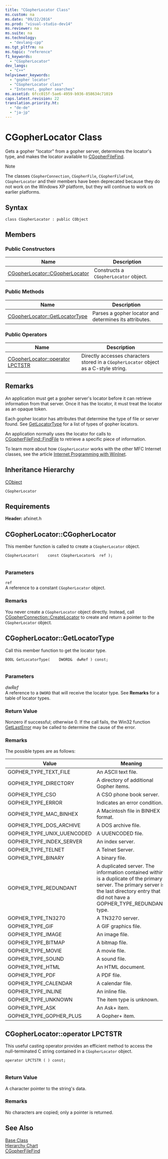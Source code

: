 ```yaml
---
title: "CGopherLocator Class"
ms.custom: na
ms.date: "09/22/2016"
ms.prod: "visual-studio-dev14"
ms.reviewer: na
ms.suite: na
ms.technology: 
  - "devlang-cpp"
ms.tgt_pltfrm: na
ms.topic: "reference"
f1_keywords: 
  - "CGopherLocator"
dev_langs: 
  - "C++"
helpviewer_keywords: 
  - "gopher locator"
  - "CGopherLocator class"
  - "Internet, gopher searches"
ms.assetid: 6fcc015f-5ae6-4959-b936-858634c71019
caps.latest.revision: 22
translation.priority.ht: 
  - "de-de"
  - "ja-jp"
---
```

# CGopherLocator Class
Gets a gopher "locator" from a gopher server, determines the locator's type, and makes the locator available to [CGopherFileFind](../vs140/cgopherfilefind-class.md).  
  
> [!NOTE]
>  The classes `CGopherConnection`, `CGopherFile`, `CGopherFileFind`, `CGopherLocator` and their members have been deprecated because they do not work on the Windows XP platform, but they will continue to work on earlier platforms.  
  
## Syntax  
  
```  
class CGopherLocator : public CObject  
```  
  
## Members  
  
### Public Constructors  
  
|Name|Description|  
|----------|-----------------|  
|[CGopherLocator::CGopherLocator](#cgopherlocator__cgopherlocator)|Constructs a `CGopherLocator` object.|  
  
### Public Methods  
  
|Name|Description|  
|----------|-----------------|  
|[CGopherLocator::GetLocatorType](#cgopherlocator__getlocatortype)|Parses a gopher locator and determines its attributes.|  
  
### Public Operators  
  
|Name|Description|  
|----------|-----------------|  
|[CGopherLocator::operator LPCTSTR](#cgopherlocator__operator_lpctstr)|Directly accesses characters stored in a `CGopherLocator` object as a C-style string.|  
  
## Remarks  
 An application must get a gopher server's locator before it can retrieve information from that server. Once it has the locator, it must treat the locator as an opaque token.  
  
 Each gopher locator has attributes that determine the type of file or server found. See [GetLocatorType](#cgopherlocator__getlocatortype) for a list of types of gopher locators.  
  
 An application normally uses the locator for calls to [CGopherFileFind::FindFile](../vs140/cgopherfilefind-class.md#cgopherfilefind__findfile) to retrieve a specific piece of information.  
  
 To learn more about how `CGopherLocator` works with the other MFC Internet classes, see the article [Internet Programming with WinInet](../vs140/win32-internet-extensions--wininet-.md).  
  
## Inheritance Hierarchy  
 [CObject](../vs140/cobject-class.md)  
  
 `CGopherLocator`  
  
## Requirements  
 **Header:** afxinet.h  
  
##  <a name="cgopherlocator__cgopherlocator"></a>  CGopherLocator::CGopherLocator  
 This member function is called to create a `CGopherLocator` object.  
  
```  
CGopherLocator(    const CGopherLocator&  ref );  
  
```  
  
### Parameters  
 `ref`  
 A reference to a constant `CGopherLocator` object.  
  
### Remarks  
 You never create a `CGopherLocator` object directly. Instead, call [CGopherConnection::CreateLocator](../vs140/cgopherconnection-class.md#cgopherconnection__createlocator) to create and return a pointer to the `CGopherLocator` object.  
  
##  <a name="cgopherlocator__getlocatortype"></a>  CGopherLocator::GetLocatorType  
 Call this member function to get the locator type.  
  
```  
BOOL GetLocatorType(    DWORD&  dwRef ) const;  
  
```  
  
### Parameters  
 *dwRef*  
 A reference to a `DWORD` that will receive the locator type. See **Remarks** for a table of locator types.  
  
### Return Value  
 Nonzero if successful; otherwise 0. If the call fails, the Win32 function                         [GetLastError](http://msdn.microsoft.com/library/windows/desktop/ms679360) may be called to determine the cause of the error.  
  
### Remarks  
 The possible types are as follows:  
  
|Value|Meaning|  
|-----------|-------------|  
|GOPHER_TYPE_TEXT_FILE|An ASCII text file.|  
|GOPHER_TYPE_DIRECTORY|A directory of additional Gopher items.|  
|GOPHER_TYPE_CSO|A CSO phone book server.|  
|GOPHER_TYPE_ERROR|Indicates an error condition.|  
|GOPHER_TYPE_MAC_BINHEX|A Macintosh file in BINHEX format.|  
|GOPHER_TYPE_DOS_ARCHIVE|A DOS archive file.|  
|GOPHER_TYPE_UNIX_UUENCODED|A UUENCODED file.|  
|GOPHER_TYPE_INDEX_SERVER|An index server.|  
|GOPHER_TYPE_TELNET|A Telnet Server.|  
|GOPHER_TYPE_BINARY|A binary file.|  
|GOPHER_TYPE_REDUNDANT|A duplicated server. The information contained within is a duplicate of the primary server. The primary server is the last directory entry that did not have a GOPHER_TYPE_REDUNDANT type.|  
|GOPHER_TYPE_TN3270|A TN3270 server.|  
|GOPHER_TYPE_GIF|A GIF graphics file.|  
|GOPHER_TYPE_IMAGE|An image file.|  
|GOPHER_TYPE_BITMAP|A bitmap file.|  
|GOPHER_TYPE_MOVIE|A movie file.|  
|GOPHER_TYPE_SOUND|A sound file.|  
|GOPHER_TYPE_HTML|An HTML document.|  
|GOPHER_TYPE_PDF|A PDF file.|  
|GOPHER_TYPE_CALENDAR|A calendar file.|  
|GOPHER_TYPE_INLINE|An inline file.|  
|GOPHER_TYPE_UNKNOWN|The item type is unknown.|  
|GOPHER_TYPE_ASK|An Ask+ item.|  
|GOPHER_TYPE_GOPHER_PLUS|A Gopher+ item.|  
  
##  <a name="cgopherlocator__operator_lpctstr"></a>  CGopherLocator::operator LPCTSTR  
 This useful casting operator provides an efficient method to access the null-terminated C string contained in a `CGopherLocator` object.  
  
```  
operator LPCTSTR ( ) const;  
  
```  
  
### Return Value  
 A character pointer to the string's data.  
  
### Remarks  
 No characters are copied; only a pointer is returned.  
  
## See Also  
 [Base Class](../vs140/cobject-class.md)   
 [Hierarchy Chart](../vs140/hierarchy-chart.md)   
 [CGopherFileFind](../vs140/cgopherfilefind-class.md)